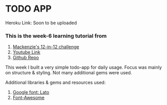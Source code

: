 # TODO APP   

Heroku Link: Soon to be uploaded

### This is the week-6 learning tutorial from  
1. [Mackenzie's 12-in-12 challenge](https://mackenziechild.me/12-in-12/)  
2. [Youtube Link](https://www.youtube.com/watch?v=fd1Vn-Wvy2w)  
3. [Github Repo](https://github.com/mackenziechild/Todo-App)  

This week I built a very simple todo-app for daily usage. Focus was mainly on structure & styling. Not many additional gems were used.  

Additional libraries &  gems and resources used:  
1. [Google font: Lato](https://fonts.googleapis.com/css?family=Lato:400,300,700')  
2. [Font-Awesome](https://fortawesome.github.io/Font-Awesome/)  

